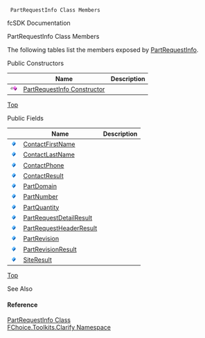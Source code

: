 ﻿     PartRequestInfo Class Members                                                   

fcSDK Documentation

PartRequestInfo Class Members

The following tables list the members exposed by [PartRequestInfo](FChoice.Toolkits.Clarify~FChoice.Toolkits.Clarify.PartRequestInfo.md).

Public Constructors

|   | Name | Description |
| --- | --- | --- |
| ![Public Constructor](dotnetimages/publicConstructor.png) | [PartRequestInfo Constructor](FChoice.Toolkits.Clarify~FChoice.Toolkits.Clarify.PartRequestInfo~_ctor.md) |   |

[Top](#top)

Public Fields

|   | Name | Description |
| --- | --- | --- |
| ![Public Field](dotnetimages/publicField.png) | [ContactFirstName](FChoice.Toolkits.Clarify~FChoice.Toolkits.Clarify.PartRequestInfo~ContactFirstName.md) |   |
| ![Public Field](dotnetimages/publicField.png) | [ContactLastName](FChoice.Toolkits.Clarify~FChoice.Toolkits.Clarify.PartRequestInfo~ContactLastName.md) |   |
| ![Public Field](dotnetimages/publicField.png) | [ContactPhone](FChoice.Toolkits.Clarify~FChoice.Toolkits.Clarify.PartRequestInfo~ContactPhone.md) |   |
| ![Public Field](dotnetimages/publicField.png) | [ContactResult](FChoice.Toolkits.Clarify~FChoice.Toolkits.Clarify.PartRequestInfo~ContactResult.md) |   |
| ![Public Field](dotnetimages/publicField.png) | [PartDomain](FChoice.Toolkits.Clarify~FChoice.Toolkits.Clarify.PartRequestInfo~PartDomain.md) |   |
| ![Public Field](dotnetimages/publicField.png) | [PartNumber](FChoice.Toolkits.Clarify~FChoice.Toolkits.Clarify.PartRequestInfo~PartNumber.md) |   |
| ![Public Field](dotnetimages/publicField.png) | [PartQuantity](FChoice.Toolkits.Clarify~FChoice.Toolkits.Clarify.PartRequestInfo~PartQuantity.md) |   |
| ![Public Field](dotnetimages/publicField.png) | [PartRequestDetailResult](FChoice.Toolkits.Clarify~FChoice.Toolkits.Clarify.PartRequestInfo~PartRequestDetailResult.md) |   |
| ![Public Field](dotnetimages/publicField.png) | [PartRequestHeaderResult](FChoice.Toolkits.Clarify~FChoice.Toolkits.Clarify.PartRequestInfo~PartRequestHeaderResult.md) |   |
| ![Public Field](dotnetimages/publicField.png) | [PartRevision](FChoice.Toolkits.Clarify~FChoice.Toolkits.Clarify.PartRequestInfo~PartRevision.md) |   |
| ![Public Field](dotnetimages/publicField.png) | [PartRevisionResult](FChoice.Toolkits.Clarify~FChoice.Toolkits.Clarify.PartRequestInfo~PartRevisionResult.md) |   |
| ![Public Field](dotnetimages/publicField.png) | [SiteResult](FChoice.Toolkits.Clarify~FChoice.Toolkits.Clarify.PartRequestInfo~SiteResult.md) |   |

[Top](#top)

See Also

#### Reference

[PartRequestInfo Class](FChoice.Toolkits.Clarify~FChoice.Toolkits.Clarify.PartRequestInfo.md)  
[FChoice.Toolkits.Clarify Namespace](FChoice.Toolkits.Clarify~FChoice.Toolkits.Clarify_namespace.md)
